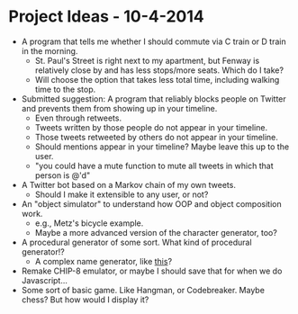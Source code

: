 # Project Ideas - 10-4-2014

* A program that tells me whether I should commute via C train or D train in the morning.
  * St. Paul's Street is right next to my apartment, but Fenway is relatively close by and has less stops/more seats. Which do I take?
  * Will choose the option that takes less total time, including walking time to the stop.
* Submitted suggestion: A program that reliably blocks people on Twitter and prevents them from showing up in your timeline.
  * Even through retweets.
  * Tweets written by those people do not appear in your timeline.
  * Those tweets retweeted by others do not appear in your timeline.
  * Should mentions appear in your timeline? Maybe leave this up to the user.
  * "you could have a mute function to mute all tweets in which that person is @'d"
* A Twitter bot based on a Markov chain of my own tweets.
  * Should I make it extensible to any user, or not?
* An "object simulator" to understand how OOP and object composition work.
  * e.g., Metz's bicycle example.
  * Maybe a more advanced version of the character generator, too?
* A procedural generator of some sort. What kind of procedural generator!?
  * A complex name generator, like [this](https://github.com/velartrill/procgen/blob/master/namegen.c)?
* Remake CHIP-8 emulator, or maybe I should save that for when we do Javascript...
* Some sort of basic game. Like Hangman, or Codebreaker. Maybe chess? But how would I display it?
